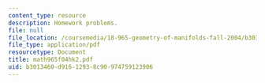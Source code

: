 ```yaml
---
content_type: resource
description: Homework problems.
file: null
file_location: /coursemedia/18-965-geometry-of-manifolds-fall-2004/b3013460d91612938c90974759123906_math965f04hk2.pdf
file_type: application/pdf
resourcetype: Document
title: math965f04hk2.pdf
uid: b3013460-d916-1293-8c90-974759123906
---
```

